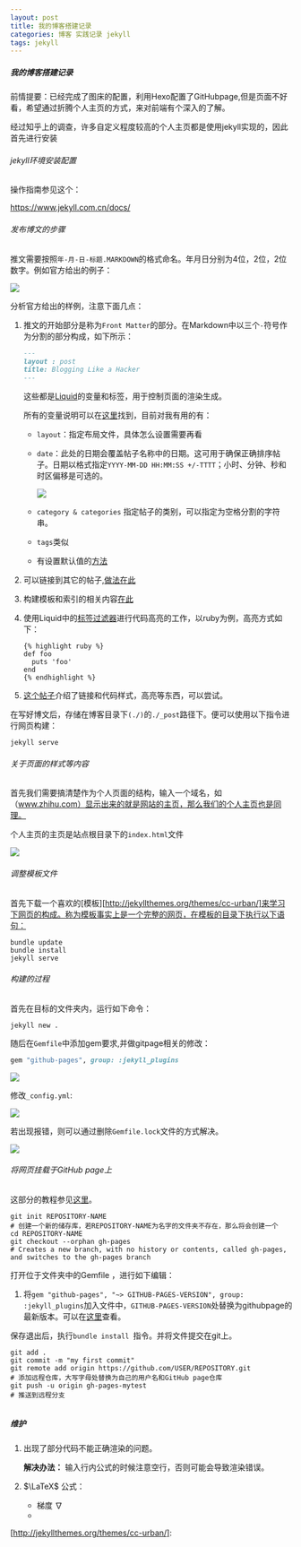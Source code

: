 ```yaml
---
layout: post
title: 我的博客搭建记录
categories: 博客 实践记录 jekyll
tags: jekyll
---
```

##### 我的博客搭建记录

前情提要：已经完成了图床的配置，利用Hexo配置了GitHubpage,但是页面不好看，希望通过折腾个人主页的方式，来对前端有个深入的了解。

经过知乎上的调查，许多自定义程度较高的个人主页都是使用jekyll实现的，因此首先进行安装

###### jekyll环境安装配置

操作指南参见这个：

https://www.jekyll.com.cn/docs/

###### 发布博文的步骤

推文需要按照`年-月-日-标题.MARKDOWN`的格式命名。年月日分别为4位，2位，2位数字。例如官方给出的例子：

![](https://lh-picbed.oss-cn-chengdu.aliyuncs.com/20220728112717.png)


分析官方给出的样例，注意下面几点：

1. 推文的开始部分是称为`Front Matter`的部分。在Markdown中以三个`-`符号作为分割的部分构成，如下所示：

   ```markdown
   ---
   layout : post
   title: Blogging Like a Hacker
   ---
   ```

   这些都是[Liquid][lq]的变量和标签，用于控制页面的渲染生成。

   所有的变量说明可以在[这里][zl]找到，目前对我有用的有：

   - `layout`：指定布局文件，具体怎么设置需要再看

   - `date`：此处的日期会覆盖帖子名称中的日期。这可用于确保正确排序帖子。日期以格式指定`YYYY-MM-DD HH:MM:SS +/-TTTT`；小时、分钟、秒和时区偏移是可选的。

     ![](https://lh-picbed.oss-cn-chengdu.aliyuncs.com/20220728120410.png)

   - `category & categories` 指定帖子的类别，可以指定为空格分割的字符串。

   - `tags`类似

   - 有设置默认值的[方法][ff]

2. 可以链接到其它的帖子,[做法在此][lik]

3. 构建模板和索引的相关内容[在此][zc]

4. 使用Liquid中的[标签过滤器][bg]进行代码高亮的工作，以ruby为例，高亮方式如下：

   ```
   {% highlight ruby %}
   def foo
     puts 'foo'
   end
   {% endhighlight %}
   ```

5. [这个帖子][bg]介绍了链接和代码样式，高亮等东西，可以尝试。

在写好博文后，存储在博客目录下`(./)`的`./_post`路径下。便可以使用以下指令进行网页构建：

```shell
jekyll serve
```

###### 关于页面的样式等内容

首先我们需要搞清楚作为个人页面的结构，输入一个域名，如（www.zhihu.com）显示出来的就是网站的主页，那么我们的个人主页也是同理。

个人主页的主页是站点根目录下的`index.html`文件

![](https://lh-picbed.oss-cn-chengdu.aliyuncs.com/20220728154519.png)

###### 调整模板文件

首先下载一个喜欢的[模板][http://jekyllthemes.org/themes/cc-urban/]来学习下网页的构成。称为模板事实上是一个完整的网页，在模板的目录下执行以下语句：

```shell
bundle update
bundle install
jekyll serve
```

###### 构建的过程

首先在目标的文件夹内，运行如下命令：

```shell
jekyll new .
```

随后在`Gemfile`中添加gem要求,并做gitpage相关的修改：

```ruby
gem "github-pages", group: :jekyll_plugins
```

![](https://lh-picbed.oss-cn-chengdu.aliyuncs.com/20220902202326.png)

修改`_config.yml`:

![](https://lh-picbed.oss-cn-chengdu.aliyuncs.com/20220902203146.png)

若出现报错，则可以通过删除`Gemfile.lock`文件的方式解决。

![](https://lh-picbed.oss-cn-chengdu.aliyuncs.com/20220902203357.png)

###### 将网页挂载于GitHub page上

这部分的教程参见[这里][gp]。

```shell
git init REPOSITORY-NAME
# 创建一个新的储存库，若REPOSITORY-NAME为名字的文件夹不存在，那么将会创建一个
cd REPOSITORY-NAME
git checkout --orphan gh-pages
# Creates a new branch, with no history or contents, called gh-pages, and switches to the gh-pages branch
```

打开位于文件夹中的Gemfile ，进行如下编辑：

1. 将`gem "github-pages", "~> GITHUB-PAGES-VERSION", group: :jekyll_plugins`加入文件中，`GITHUB-PAGES-VERSION`处替换为githubpage的最新版本。可以在[这里][vs]查看。

保存退出后，执行`bundle install `指令。并将文件提交在git上。

```shell
git add .
git commit -m "my first commit"
git remote add origin https://github.com/USER/REPOSITORY.git
# 添加远程仓库，大写字母处替换为自己的用户名和GitHub page仓库
git push -u origin gh-pages-mytest
# 推送到远程分支


```
##### 维护

1. 出现了部分代码不能正确渲染的问题。

    **解决办法：** 输入行内公式的时候注意空行，否则可能会导致渲染错误。
2. $\LaTeX$ 公式：

   - 梯度 $\nabla$
   - 




[vs]:https://pages.github.com/versions/
[lq]:https://liquid.bootcss.com/basics/introduction/#tags
[zl]:https://jekyllrb.com/docs/front-matter/
[ff]: https://jekyllrb.com/docs/configuration/front-matter-defaults/
[lik]:https://jekyllrb.com/docs/liquid/tags/#linking-to-posts
[zc]:https://jekyllrb.com/docs/liquid/
[bg]:https://jekyllrb.com/docs/liquid/tags/#linking-to-posts
[http://jekyllthemes.org/themes/cc-urban/]: 

[gp]:https://docs.github.com/en/pages/setting-up-a-github-pages-site-with-jekyll/creating-a-github-pages-site-with-jekyll
